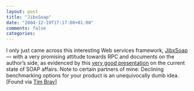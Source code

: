 ```yaml
---
layout: post
title: "JibxSoap"
date: "2004-12-19T17:17:00+01:00"
comments: false
categories: 
---
```


<p>I only just came across this interesting Web services framework, <a href="http://jibx.sourceforge.net/jibxsoap/">JibxSoap</a> &#8212; with a very promising attitude towards RPC and documents on the author&#8217;s side, as evidenced by this <a href="http://www.sosnoski.com/presents/cleansoap/index.html">very good presentation</a> on the current state of SOAP affairs. Note to certain partners of mine: Declining benchmarking options for your product is an unequivocally dumb idea. [Found via <a href="http://www.tbray.org/ongoing/When/200x/2004/12/16/Javapolis">Tim Bray</a>]</p>


